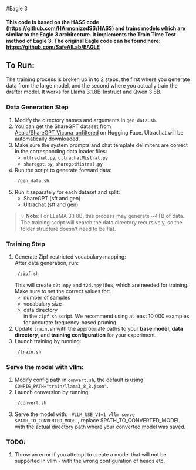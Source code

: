 #Eagle 3
#### This code is based on the HASS code (https://github.com/HArmonizedSS/HASS) and trains models which are similar to the Eagle 3 architecture.  It implements the Train Time Test method of Eagle 3.  The original Eagle code can be found here: https://github.com/SafeAILab/EAGLE

## To Run:

The training process is broken up in to 2 steps, the first where you generate data from the large model, and the second where you actually train the drafter model. It works for Llama 3.1.8B-Instruct and Qwen 3 8B.

### Data Generation Step

1. Modify the directory names and arguments in `gen_data.sh`.
2. You can get the ShareGPT dataset from [Aeala/ShareGPT_Vicuna_unfiltered](https://huggingface.co/datasets/Aeala/ShareGPT_Vicuna_unfiltered) on Hugging Face. Ultrachat will be automatically downloaded.
3. Make sure the system prompts and chat template delimiters are correct in the corresponding data loader files:  
   - `ultrachat.py`, `ultrachatMistral.py`  
   - `sharegpt.py`, `sharegptMistral.py`
4. Run the script to generate forward data:
    ```bash
    ./gen_data.sh
    ```
5. Run it separately for each dataset and split:
    - ShareGPT (sft and gen)
    - Ultrachat (sft and gen)

> 💡 **Note**: For LLaMA 3.1 8B, this process may generate ~4TB of data. The training script will search the data directory recursively, so the folder structure doesn't need to be flat.

### Training Step

1. Generate Zipf-restricted vocabulary mapping:  
    After data generation, run:
    ```bash
    ./zipf.sh
    ```
    This will create `d2t.npy` and `t2d.npy` files, which are needed for training.  
    Make sure to set the correct values for:
    - number of samples
    - vocabulary size
    - data directory  
    in the `zipf.sh` script. We recommend using at least 10,000 examples for accurate frequency-based pruning.
2. Update `train.sh` with the appropriate paths to your **base model**, **data directory**, and **training configuration** for your experiment.
3. Launch training by running:
   ```bash
   ./train.sh
   ```


### Serve the model with vllm:
1. Modify config path in `convert.sh`, the default is using `CONFIG_PATH="train/llama3_8_B.json"`.
2. Launch conversion by running:
   ```bash
   ./convert.sh
   ```
2. Serve the model with: ` VLLM_USE_V1=1 vllm serve $PATH_TO_CONVERTED_MODEL`, replace $PATH_TO_CONVERTED_MODEL with the actual directory path where your converted model was saved.



### TODO:
1. Throw an error if you attempt to create a model that will not be supported in vllm - with the wrong configuration of heads etc.
